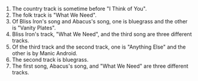 1. The country track is sometime before "I Think of You".
2. The folk track is "What We Need".
3. Of Bliss Iron's song and Abacus's song, one is bluegrass and the other is "Vanity Plates".
4. Bliss Iron's track, "What We Need", and the third song are three different tracks.
5. Of the third track and the second track, one is "Anything Else" and the other is by Manic Android.
6. The second track is bluegrass.
7. The first song, Abacus's song, and "What We Need" are three different tracks.

